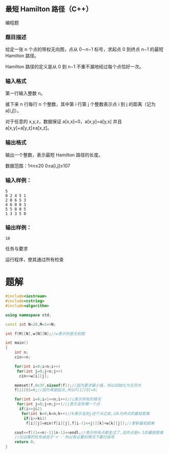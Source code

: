 ## 最短 Hamilton 路径（C++）

编程题

### 题目描述

给定一张 n 个点的带权无向图，点从 0∼n−1 标号，求起点 0 到终点 n−1 的最短 Hamilton 路径。

Hamilton 路径的定义是从 0 到 n−1 不重不漏地经过每个点恰好一次。

### 输入格式

第一行输入整数 n。

接下来 n 行每行 n 个整数，其中第 i 行第 j 个整数表示点 i 到 j 的距离（记为 a[i,j]）。

对于任意的 x,y,z，数据保证 a[x,x]=0，a[x,y]=a[y,x] 并且 a[x,y]+a[y,z]≥a[x,z]。

### 输出格式

输出一个整数，表示最短 Hamilton 路径的长度。

数据范围：1≤n≤20 0≤a[i,j]≤107

### 输入样例：

```
5
0 2 4 5 1
2 0 6 5 3
4 6 0 8 3
5 5 8 0 5
1 3 3 5 0
```

### 输出样例：

```
18
```

任务与要求

运行程序，使其通过所有检查

# 题解
```c++
#include<iostream>
#include<cstring>
#include<algorithm>

using namespace std;

const int N=20,M=1<<N;

int f[M][N],w[N][N];//w表示的是无权图

int main()
{
    int n;
    cin>>n;

    for(int i=0;i<n;i++)
     for(int j=0;j<n;j++)
      cin>>w[i][j];

    memset(f,0x3f,sizeof(f));//因为要求最小值，所以初始化为无穷大
    f[1][0]=0;//因为零是起点,所以f[1][0]=0;

    for(int i=0;i<1<<n;i++)//i表示所有的情况
     for(int j=0;j<n;j++)//j表示走到哪一个点
      if(i>>j&1)
       for(int k=0;k<n;k++)//k表示走到j这个点之前,以k为终点的最短距离
        if(i>>k&1)
         f[i][j]=min(f[i][j],f[i-(1<<j)][k]+w[k][j]);//更新最短距离

    cout<<f[(1<<n)-1][n-1]<<endl;//表示所有点都走过了,且终点是n-1的最短距离
    //位运算的优先级低于'+'-'所以有必要的情况下要打括号
    return 0;
}
```
